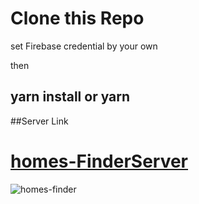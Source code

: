 # Clone this Repo

set Firebase credential by your own

then

## yarn install or yarn

##Server Link

# [homes-FinderServer](https://github.com/Azim-Ahmed/homes-finder-server)

![homes-finder](https://i.ibb.co/1v34gq6/homes-finder-client-min-1-1-1.jpg
)

